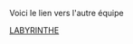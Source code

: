Voici le lien vers l'autre équipe 




[LABYRINTHE](https://github.com/sereDIALLO/jeuxHero/blob/main/index.md)
